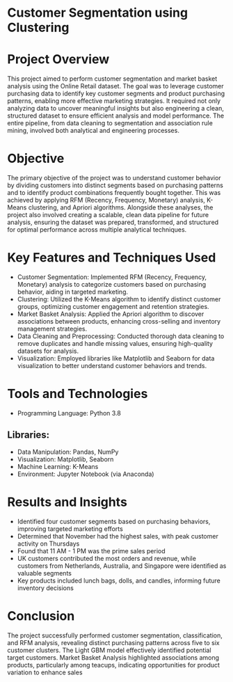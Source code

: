 # Customer Segmentation using Clustering
# Project Overview
This project aimed to perform customer segmentation and market basket analysis using the Online Retail dataset. The goal was to leverage customer purchasing data to identify key customer segments and product purchasing patterns, enabling more effective marketing strategies. It required not only analyzing data to uncover meaningful insights but also engineering a clean, structured dataset to ensure efficient analysis and model performance. The entire pipeline, from data cleaning to segmentation and association rule mining, involved both analytical and engineering processes.
# Objective
The primary objective of the project was to understand customer behavior by dividing customers into distinct segments based on purchasing patterns and to identify product combinations frequently bought together. This was achieved by applying RFM (Recency, Frequency, Monetary) analysis, K-Means clustering, and Apriori algorithms. Alongside these analyses, the project also involved creating a scalable, clean data pipeline for future analysis, ensuring the dataset was prepared, transformed, and structured for optimal performance across multiple analytical techniques.
# Key Features and Techniques Used
* Customer Segmentation: Implemented RFM (Recency, Frequency, Monetary) analysis to categorize customers based on purchasing behavior, aiding in targeted marketing.
* Clustering: Utilized the K-Means algorithm to identify distinct customer groups, optimizing customer engagement and retention strategies.
* Market Basket Analysis: Applied the Apriori algorithm to discover associations between products, enhancing cross-selling and inventory management strategies.
* Data Cleaning and Preprocessing: Conducted thorough data cleaning to remove duplicates and handle missing values, ensuring high-quality datasets for analysis.
* Visualization: Employed libraries like Matplotlib and Seaborn for data visualization to better understand customer behaviors and trends.
# Tools and Technologies
* Programming Language: Python 3.8
## Libraries:
* Data Manipulation: Pandas, NumPy
* Visualization: Matplotlib, Seaborn
* Machine Learning: K-Means
* Environment: Jupyter Notebook (via Anaconda)
# Results and Insights
* Identified four customer segments based on purchasing behaviors, improving targeted marketing efforts
* Determined that November had the highest sales, with peak customer activity on Thursdays
* Found that 11 AM - 1 PM was the prime sales period
* UK customers contributed the most orders and revenue, while customers from Netherlands, Australia, and Singapore were identified as valuable segments
* Key products included lunch bags, dolls, and candles, informing future inventory decisions
# Conclusion
The project successfully performed customer segmentation, classification, and RFM analysis, revealing distinct purchasing patterns across five to six customer clusters. The Light GBM model effectively identified potential target customers. Market Basket Analysis highlighted associations among products, particularly among teacups, indicating opportunities for product variation to enhance sales
